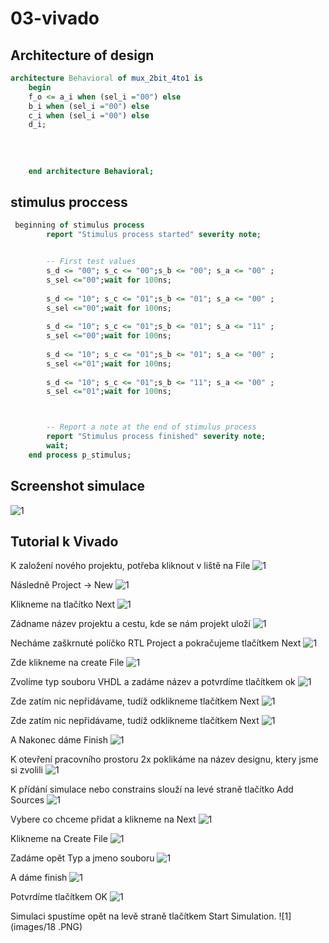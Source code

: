 # 03-vivado
## Architecture of design
```vhdl
architecture Behavioral of mux_2bit_4to1 is
    begin
    f_o <= a_i when (sel_i ="00") else
    b_i when (sel_i ="00") else
    c_i when (sel_i ="00") else
    d_i;
    
   
  
 
    end architecture Behavioral;
```
## stimulus proccess
```vhdl
 beginning of stimulus process
        report "Stimulus process started" severity note;


        -- First test values
        s_d <= "00"; s_c <= "00";s_b <= "00"; s_a <= "00" ;
        s_sel <="00";wait for 100ns;
 
        s_d <= "10"; s_c <= "01";s_b <= "01"; s_a <= "00" ;
        s_sel <="00";wait for 100ns;
        
        s_d <= "10"; s_c <= "01";s_b <= "01"; s_a <= "11" ;
        s_sel <="00";wait for 100ns;
        
        s_d <= "10"; s_c <= "01";s_b <= "01"; s_a <= "00" ;
        s_sel <="01";wait for 100ns;
        
        s_d <= "10"; s_c <= "01";s_b <= "11"; s_a <= "00" ;
        s_sel <="01";wait for 100ns;



        -- Report a note at the end of stimulus process
        report "Stimulus process finished" severity note;
        wait;
    end process p_stimulus;
```
## Screenshot simulace
![1](images/simulace.PNG)
## Tutorial k Vivado
K založení nového projektu, potřeba kliknout v liště na File
![1](images/1.PNG)


Následně Project -> New
![1](images/2.PNG)


Klikneme na tlačítko Next
![1](images/3.PNG)


Zádname název projektu a cestu, kde se nám projekt uloží
![1](images/4.PNG)


Necháme zaškrnuté políčko RTL Project a pokračujeme tlačítkem Next
![1](images/5.PNG)


Zde klikneme na create File
![1](images/6.PNG)


Zvolíme typ souboru VHDL a zadáme název a potvrdíme tlačítkem ok
![1](images/7.PNG)


Zde zatím nic nepřidávame, tudíž odklikneme tlačítkem Next
![1](images/8.PNG)


Zde zatím nic nepřidávame, tudíž odklikneme tlačítkem Next
![1](images/9.PNG)


A Nakonec dáme Finish
![1](images/10.PNG)


K otevření pracovního prostoru 2x poklikáme na název designu, ktery jsme si zvolili
![1](images/11.PNG)


K přídání simulace nebo constrains slouží na levé straně tlačítko Add Sources
![1](images/12.PNG)


Vybere co chceme přidat a klikneme na Next
![1](images/13.PNG)


Klikneme na Create File
![1](images/14.PNG)


Zadáme opět Typ a jmeno souboru
![1](images/15.PNG)


A dáme finish
![1](images/16.PNG)


Potvrdíme tlačítkem OK
![1](images/17.PNG)

Simulaci spustíme opět na levě straně tlačítkem Start Simulation.
![1](images/18	.PNG)